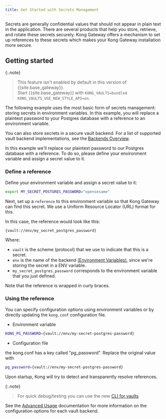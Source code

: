 ```yaml
---
title: Get Started with Secrets Management
---
```


Secrets are generally confidential values that should not appear in plain text in the application. There are several products that help you
store, retrieve, and rotate these secrets securely. Kong Gateway offers a mechanism to set up references to these secrets which makes your Kong Gateway
installation more secure.

## Getting started

{:.note}
> This feature isn't enabled by default in this version of {{site.base_gateway}}.
><br>
> Start {{site.base_gateway}} with `KONG_VAULTS=bundled KONG_VAULTS_USE_NEW_STYLE_API=on`.

The following example uses the most basic form of secrets management: storing secrets in environment variables. In this example, you will replace a plaintext password to your Postgres database with a reference to an environment variable.

You can also store secrets in a secure vault backend. For a list of supported vault backend implementations, see the [Backends Overview](/gateway/{{page.kong_version}}/plan-and-deploy/security/secrets-management/backends).

In this example we'll replace our plaintext password to our Postgres database with a reference. To do so, please define your environment variable and assign a secret value to it.

### Define a reference

Define your environment variable and assign a secret value to it:

```bash
export MY_SECRET_POSTGRES_PASSWORD="opensesame"
```

Next, set up a `reference` to this environment variable so that Kong Gateway can find this secret. We use a Uniform Resource Locator (URL) format for this.

In this case, the reference would look like this:

```bash
{vault://env/my_secret_postgres_password}
```

Where:

* `vault` is the scheme (protocol) that we use to indicate that this is a secret.
* `env` is the name of the backend [(Environment Variables)](/gateway/{{page.kong_version}}/plan-and-deploy/security/secrets-management/backends/env), since we're storing the secret in a ENV variable.
* `my_secret_postgres_password` corresponds to the environment variable that you just defined.

Note that the reference is wrapped in curly braces.

### Using the reference

You can specify configuration options using environment variables or by directly updating the `kong.conf` configuration file.

* Environment variable

```bash
KONG_PG_PASSWORD={vault://env/my-secret-postgres-password}
```

* Configuration file

the kong.conf has a key called "pg_password". Replace the original value with

```bash
pg_password={vault://env/my-secret-postgres-password}
```

Upon startup, Kong will try to detect and transparently resolve references.

{:.note}
>For quick debug/testing you can use the new [CLI for vaults](/gateway/2.8.x/plan-and-deploy/security/secrets-management/advanced-usage/#vaults-cli)

See the [Advanced Usage](/gateway/{{page.kong_version}}/plan-and-deploy/security/secrets-management/advanced-usage) documentation for more information on the configuration options for each vault backend.
